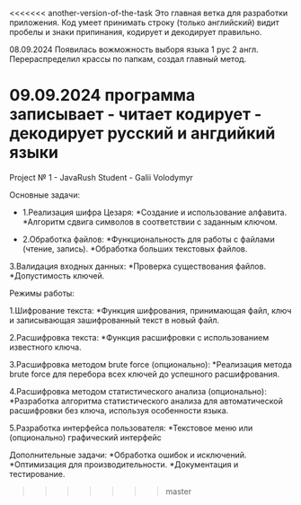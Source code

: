 <<<<<<< another-version-of-the-task
Это главная ветка для разработки приложения. Код умеет принимать строку (только английский) видит пробелы и знаки припинания, кодирует и декодирует правильно.


08.09.2024 Появилась вожможность выборя языка 1 рус 2 англ. Перераспределил крассы по папкам, создал главный метод.

09.09.2024 программа записывает - читает кодирует - декодирует русский и ангдийкий языки
=======
Project № 1 - JavaRush
Student - Galii Volodymyr

Основные задачи:

+ 1.Реализация шифра Цезаря:
    *Создание и использование алфавита.
    *Алгоритм сдвига символов в соответствии с заданным ключом.

+ 2.Обработка файлов:
    *Функциональность для работы с файлами (чтение, запись).
    *Обработка больших текстовых файлов.

3.Валидация входных данных:
    *Проверка существования файлов.
    *Допустимость ключей.

Режимы работы:

1.Шифрование текста:
    *Функция шифрования, принимающая файл, ключ и записывающая зашифрованный текст в новый файл.

2.Расшифровка текста:
    *Функция расшифровки с использованием известного ключа.

3.Расшифровка методом brute force (опционально):
    *Реализация метода brute force для перебора всех ключей до успешного расшифрования.

4.Расшифровка методом статистического анализа (опционально):
    *Разработка алгоритма статистического анализа для автоматической расшифровки без ключа, используя особенности языка.

5.Разработка интерфейса пользователя:
    *Текстовое меню или (опционально) графический интерфейс

Дополнительные задачи:
    *Обработка ошибок и исключений.
    *Оптимизация для производительности.
    *Документация и тестирование.

>>>>>>> master
